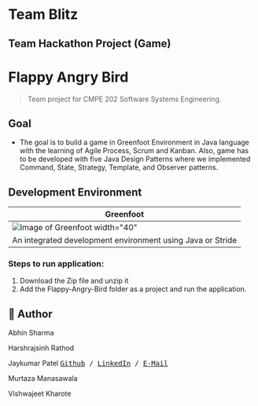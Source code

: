 # Team Blitz

## Team Hackathon Project (Game)

# Flappy Angry Bird

> Team project for CMPE 202 Software Systems Engineering.

## Goal

* The goal is to build a game in Greenfoot Environment in Java language with the learning of Agile Process, Scrum and Kanban. Also, game has to be developed with five Java Design Patterns where we implemented Command, State, Strategy, Template, and Observer patterns.

## Development Environment 

| Greenfoot | 
|--|
|![Image of Greenfoot width="40"]( https://upload.wikimedia.org/wikipedia/commons/4/43/Greenfoot_Logo.jpg) |
|An integrated development environment using Java or Stride|

### Steps to run application:

1. Download the Zip file and unzip it
2. Add the Flappy-Angry-Bird folder as a project and run the application.


## 📝 Author


 Abhin Sharma
 
 Harshrajsinh Rathod
 
 Jaykumar Patel <kbd> [Github](https://github.com/pateljay134) / [LinkedIn](https://www.linkedin.com/in/pateljay134) / [E-Mail](mailto:pateljay134@gmail.com) </kbd>
 
 Murtaza Manasawala
 
 Vishwajeet Kharote
